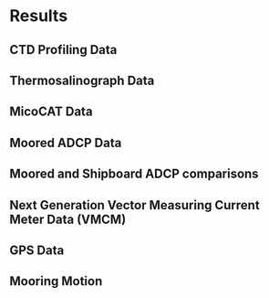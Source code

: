 # Results

## CTD Profiling Data

## Thermosalinograph Data

## MicoCAT Data

## Moored ADCP Data

## Moored and Shipboard ADCP comparisons

## Next Generation Vector Measuring Current Meter Data (VMCM)

## GPS Data

## Mooring Motion